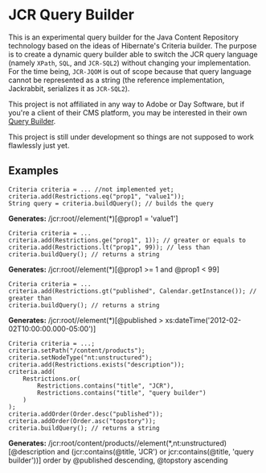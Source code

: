 # JCR Query Builder
This is an experimental query builder for the Java Content Repository technology based on the ideas of Hibernate's Criteria builder. The purpose is to create a dynamic query builder able to switch the JCR query language (namely `XPath`, `SQL`, and `JCR-SQL2`) without changing your implementation. For the time being, `JCR-JQOM` is out of scope because that query language cannot be represented as a string (the reference implementation, Jackrabbit, serializes it as `JCR-SQL2`). 

This project is not affiliated in any way to Adobe or Day Software, but if you're a client of their CMS platform, you may be interested in their own [Query Builder](http://dev.day.com/docs/en/cq/current/javadoc/com/day/cq/search/QueryBuilder.html).

This project is still under development so things are not supposed to work flawlessly just yet.

## Examples
    Criteria criteria = ... //not implemented yet;
    criteria.add(Restrictions.eq("prop1", "value1"));
    String query = criteria.buildQuery(); // builds the query
**Generates:** /jcr:root//element(*)[@prop1 = 'value1']

    Criteria criteria = ...
    criteria.add(Restrictions.ge("prop1", 1)); // greater or equals to
    criteria.add(Restrictions.lt("prop1", 99)); // less than
    criteria.buildQuery(); // returns a string
**Generates:** /jcr:root//element(*)[@prop1 >= 1 and @prop1 < 99]

    Criteria criteria = ...
    criteria.add(Restrictions.gt("published", Calendar.getInstance()); // greater than
    criteria.buildQuery(); // returns a string
**Generates:** /jcr:root//element(*)[@published > xs:dateTime('2012-02-02T10:00:00.000-05:00')]

    Criteria criteria = ...;
    criteria.setPath("/content/products");
    criteria.setNodeType("nt:unstructured");
    criteria.add(Restrictions.exists("description"));
    criteria.add(
        Restrictions.or(
            Restrictions.contains("title", "JCR"),
            Restrictions.contains("title", "query builder")
        )
    );
    criteria.addOrder(Order.desc("published"));
    criteria.addOrder(Order.asc("topstory"));
    criteria.buildQuery(); // returns a string
**Generates:** /jcr:root/content/products//element(*,nt:unstructured)
  [@description and (jcr:contains(@title, 'JCR') or jcr:contains(@title, 'query builder'))]
  order by @published descending, @topstory ascending